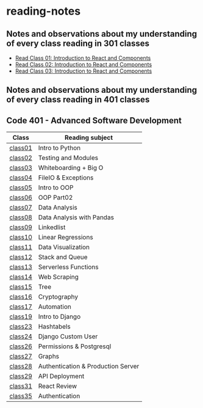 # reading-notes
## Notes and observations about my understanding of every class reading in 301 classes
- [Read Class 01: Introduction to React and Components](./Class01.md)
- [Read Class 02: Introduction to React and Components](./Class02.md)
- [Read Class 03: Introduction to React and Components](./Class03.md)
## Notes and observations about my understanding of every class reading in 401 classes
## Code 401 - Advanced Software Development

| Class                         | Reading subject                             |
| ----------------------------- | ----------------------------------------- |
| [class01](./401-readings/class01.md)     | Intro to Python           |
| [class02](./401-readings/Class02.md)     | Testing and Modules       |
| [class03](./401-readings/class03.md)     | Whiteboarding + Big O     |
| [class04](./401-readings/class04.md)     | FileIO & Exceptions       |
| [class05](./401-readings/class05.md)     | Intro to OOP              |
| [class06](./401-readings/class06.md)     | OOP Part02                |
| [class07](./401-readings/class07.md)     | Data Analysis             |
| [class08](./401-readings/class08.md)     | Data Analysis with Pandas |
| [class09](./401-readings/class09.md)     | Linkedlist                |
| [class10](./401-readings/class10.md)     | Linear Regressions        |
| [class11](./401-readings/class11.md)     | Data Visualization        |
| [class12](./401-readings/class12.md)     | Stack and Queue           |
| [class13](./401-readings/class13.md)     |    Serverless Functions    |
| [class14](./401-readings/class14.md)     |   Web Scraping     |
| [class15](./401-readings/class15.md)     |     Tree   |
| [class16](./401-readings/class16.md)     |     Cryptography   |
| [class17](./401-readings/class17.md)     |     Automation   |
| [class19](./401-readings/class19.md)     |     Intro to Django   |
| [class23](./401-readings/class23.md)     |     Hashtabels   |
| [class24](./401-readings/class24.md)     |     Django Custom User  |
| [class26](./401-readings/class26.md)     |     Permissions & Postgresql   |
| [class27](./401-readings/class27.md)     |     Graphs   |
| [class28](./401-readings/class28.md)     |     Authentication & Production Server   |
| [class29](./401-readings/class29.md)     |     API Deployment   |
| [class31](./401-readings/class31.md)     |     React Review   |
| [class35](./401-readings/class35.md)     |     Authentication   |



